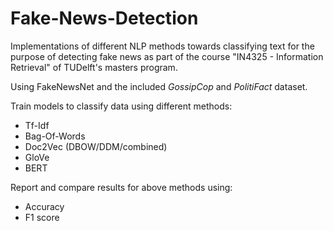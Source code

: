 # Fake-News-Detection
Implementations of different NLP methods towards classifying text for the purpose of detecting fake news as part of the course "IN4325 - Information Retrieval" of TUDelft's masters program.

Using FakeNewsNet and the included *GossipCop* and *PolitiFact* dataset.

Train models to classify data using different methods:
* Tf-Idf
* Bag-Of-Words
* Doc2Vec (DBOW/DDM/combined)
* GloVe
* BERT

Report and compare results for above methods using:
- Accuracy 
- F1 score
